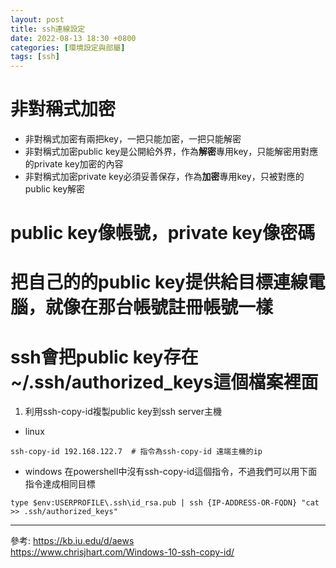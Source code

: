 ```yaml
---
layout: post
title: ssh連線設定
date: 2022-08-13 18:30 +0800
categories: [環境設定與部屬]
tags: [ssh]
---
```


# 非對稱式加密
* 非對稱式加密有兩把key，一把只能加密，一把只能解密
* 非對稱式加密public key是公開給外界，作為**解密**專用key，只能解密用對應的private key加密的內容
* 非對稱式加密private key必須妥善保存，作為**加密**專用key，只被對應的public key解密

# public key像帳號，private key像密碼

# 把自己的的public key提供給目標連線電腦，就像在那台帳號註冊帳號一樣

# ssh會把public key存在~/.ssh/authorized_keys這個檔案裡面



1. 利用ssh-copy-id複製public key到ssh server主機
* linux
```shell
ssh-copy-id 192.168.122.7  # 指令為ssh-copy-id 遠端主機的ip
```
* windows
在powershell中沒有ssh-copy-id這個指令，不過我們可以用下面指令達成相同目標
```shell
type $env:USERPROFILE\.ssh\id_rsa.pub | ssh {IP-ADDRESS-OR-FQDN} "cat >> .ssh/authorized_keys"
```

---
參考:
https://kb.iu.edu/d/aews  
https://www.chrisjhart.com/Windows-10-ssh-copy-id/  


